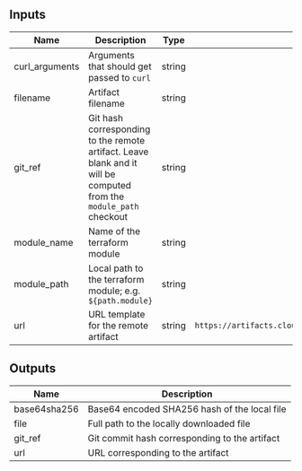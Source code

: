 ## Inputs

| Name | Description | Type | Default | Required |
|------|-------------|:----:|:-----:|:-----:|
| curl_arguments | Arguments that should get passed to `curl` | string | `-sSL` | no |
| filename | Artifact filename | string | `lambda.zip` | no |
| git_ref | Git hash corresponding to the remote artifact. Leave blank and it will be computed from the `module_path` checkout | string | `` | no |
| module_name | Name of the terraform module | string | - | yes |
| module_path | Local path to the terraform module; e.g. `${path.module}` | string | - | yes |
| url | URL template for the remote artifact | string | `https://artifacts.cloudposse.com/$${module_name}/$${git_ref}/$${filename}` | no |

## Outputs

| Name | Description |
|------|-------------|
| base64sha256 | Base64 encoded SHA256 hash of the local file |
| file | Full path to the locally downloaded file |
| git_ref | Git commit hash corresponding to the artifact |
| url | URL corresponding to the artifact |

